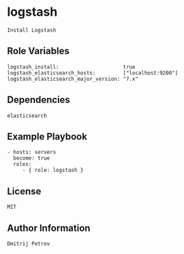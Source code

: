 logstash
=========

    Install Logstash


Role Variables
--------------

    logstash_install:                     true
    logstash_elasticsearch_hosts:         ["localhost:9200"]
    logstash_elasticsearch_major_version: "7.x"

Dependencies
------------

    elasticsearch
    
Example Playbook
----------------

    - hosts: servers
      become: true
      roles:
         - { role: logstash }

License
-------

    MIT

Author Information
------------------

    Dmitrij Petrov
